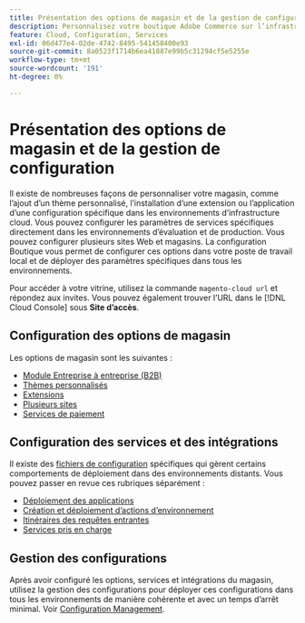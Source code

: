 ```yaml
---
title: Présentation des options de magasin et de la gestion de configuration
description: Personnalisez votre boutique Adobe Commerce sur l’infrastructure cloud.
feature: Cloud, Configuration, Services
exl-id: 06d477e4-02de-4742-8495-541458400e93
source-git-commit: 8a0523f1714b6ea41887e99b5c31294cf5e5255e
workflow-type: tm+mt
source-wordcount: '191'
ht-degree: 0%

---
```


# Présentation des options de magasin et de la gestion de configuration

Il existe de nombreuses façons de personnaliser votre magasin, comme l’ajout d’un thème personnalisé, l’installation d’une extension ou l’application d’une configuration spécifique dans les environnements d’infrastructure cloud. Vous pouvez configurer les paramètres de services spécifiques directement dans les environnements d’évaluation et de production. Vous pouvez configurer plusieurs sites Web et magasins. La configuration Boutique vous permet de configurer ces options dans votre poste de travail local et de déployer des paramètres spécifiques dans tous les environnements.

Pour accéder à votre vitrine, utilisez la commande `magento-cloud url` et répondez aux invites. Vous pouvez également trouver l’URL dans le [!DNL Cloud Console] sous **Site d’accès**.

## Configuration des options de magasin

Les options de magasin sont les suivantes :

* [Module Entreprise à entreprise (B2B)](b2b-module.md)
* [Thèmes personnalisés](custom-theme.md)
* [Extensions](extensions.md)
* [Plusieurs sites](multiple-sites.md)
* [Services de paiement](paypal.md)

## Configuration des services et des intégrations

Il existe des [fichiers de configuration](../environment/overview.md) spécifiques qui gèrent certains comportements de déploiement dans des environnements distants. Vous pouvez passer en revue ces rubriques séparément :

* [Déploiement des applications](../application/configure-app-yaml.md)
* [Création et déploiement d’actions d’environnement](../environment/configure-env-yaml.md)
* [Itinéraires des requêtes entrantes](../routes/routes-yaml.md)
* [Services pris en charge](../services/services-yaml.md)

## Gestion des configurations

Après avoir configuré les options, services et intégrations du magasin, utilisez la gestion des configurations pour déployer ces configurations dans tous les environnements de manière cohérente et avec un temps d’arrêt minimal. Voir [Configuration Management](store-settings.md).
